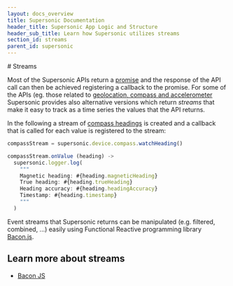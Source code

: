 ```yaml
---
layout: docs_overview
title: Supersonic Documentation
header_title: Supersonic App Logic and Structure
header_sub_title: Learn how Supersonic utilizes streams
section_id: streams
parent_id: supersonic
---
```

<section class="docs-section" id="streams">
# Streams

Most of the Supersonic APIs return a [promise][promise-overview]  and the response of the API call can then be achieved registering a callback to the promise. For some of the APIs (eg. those related to [geolocation, compass and accelerometer][device-apis] Supersonic provides also alternative versions which return _streams_ that make it easy to track as a time series the values that the API returns.

In the following a stream of [compass headings][compass-api] is created and a callback  that is called for each value is registered to the stream:

```js
compassStream = supersonic.device.compass.watchHeading()

compassStream.onValue (heading) ->
  supersonic.logger.log(
    """
    Magnetic heading: #{heading.magneticHeading}
    True heading: #{heading.trueHeading}
    Heading accuracy: #{heading.headingAccuracy}
    Timestamp: #{heading.timestamp}
    """
  )
```

Event streams that Supersonic returns can be manipulated (e.g. filtered, combined, ...) easily using Functional Reactive programming library [Bacon.js](https://github.com/baconjs/bacon.js/).

# Learn more about streams

 - [Bacon JS](https://github.com/baconjs/bacon.js/)

</section>

[compass-api]: /supersonic/api-reference/stable/supersonic/device/compass/watchheading
[device-apis]: /supersonic/api-reference/stable/supersonic/device/
[promise-overview]: /supersonic/guides/technical-concepts/promises/